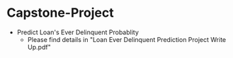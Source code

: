 # Capstone-Project
 

- Predict Loan's Ever Delinquent Probablity
  - Please find details in "Loan Ever Delinquent Prediction Project Write Up.pdf"
 
